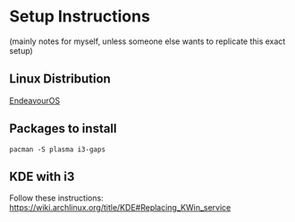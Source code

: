 # Setup Instructions

(mainly notes for myself, unless someone else wants to replicate this exact setup)

## Linux Distribution
[EndeavourOS](https://endeavouros.com/)

## Packages to install
`pacman -S plasma i3-gaps`

## KDE with i3
Follow these instructions: https://wiki.archlinux.org/title/KDE#Replacing_KWin_service
